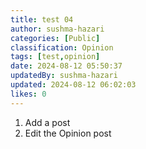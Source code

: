 ```yaml
---
title: test 04
author: sushma-hazari
categories: [Public]
classification: Opinion
tags: [test,opinion]
date: 2024-08-12 05:50:37 
updatedBy: sushma-hazari
updated: 2024-08-12 06:02:03 
likes: 0
---
```


1. Add a post
2. Edit the Opinion post 